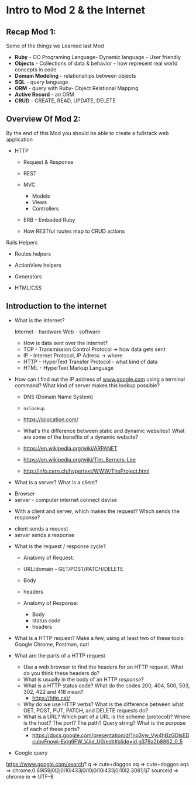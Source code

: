 # Intro to Mod 2 & the Internet


## Recap Mod 1:
Some of the things we Learned last Mod
* **Ruby** - OO Programing Language- Dynamic language - User friendly
* **Objects** - Collections of data & behavior  - how represent real world concepts in code
* **Domain Modeling** - relationships between objects
* **SQL** - query language
* **ORM** - query with Ruby- Object Relational Mapping
* **Active Record** - an ORM
* **CRUD** - CREATE, READ, UPDATE, DELETE





## Overview Of Mod 2:
By the end of this Mod you should be able to create a fullstack web application

* HTTP 
  * Request & Response
  * REST 

  * MVC
    - Models
    - Views
    - Controllers
  * ERB - Embeded Ruby
  * How RESTful routes map to CRUD actions 

Rails Helpers
  * Routes helpers
  * ActionView helpers
  * Generators

* HTML/CSS



## Introduction to the internet

* What is the internet?

  Internet - hardware
  Web -   software


  * How is data sent over the internet?
  * TCP - Transmission Control Protocol -> how data gets sent
  * IP - Internet Protocol, IP Adress -> where
  * HTTP - HyperText Transfer Protocol - what kind of data
  * HTML - HyperText Markup Language



* How can I find out the IP address of www.google.com using a terminal command? What kind of server makes this lookup possible?
  * DNS (Domain Name System)
  * `nslookup`
  * https://iplocation.com/

  * What's the difference between static and dynamic websites? What are some of the benefits of a dynamic website?







  * https://en.wikipedia.org/wiki/ARPANET
  * https://en.wikipedia.org/wiki/Tim_Berners-Lee
  * http://info.cern.ch/hypertext/WWW/TheProject.html




* What is a server? What is a client?
- Browser
- server - computer internet connect devise

* With a client and server, which makes the request? Which sends the response?
- client sends a request
- server sends a response

* What is the request / response cycle?
  - Anatomy of Request:
   - URL/domain - GET/POST/PATCH/DELETE
   - Body
   - headers
 
  - Anatomy of Response:
    - Body
    - status code
    - headers
  


* What is a HTTP request? Make a few, using at least two of these tools: Google Chrome, Postman, curl

* What are the parts of a HTTP request
  * Use a web browser to find the headers for an HTTP request. What do you think these headers do?
  * What is usually in the body of an HTTP _response_?
  * What is a HTTP status code? What do the codes 200, 404, 500, 503, 302, 422 and 418 mean?
    * https://http.cat/
  * Why do we use HTTP verbs? What is the difference between what GET, POST, PUT, PATCH, and DELETE requests do?
  * What is a URL? Which part of a URL is the scheme (protocol)? Where is the host? The port? The path? Query string?  What is the purpose of each of these parts? 
    * https://docs.google.com/presentation/d/1no3yw_Vw4hBzGDlsEDcubvFnowi-Exjg9FW_VJid_U0/edit#slide=id.g378a2b8862_0_5




* Google query


https://www.google.com/search?
q => cute+doggos
oq => cute+doggos
aqs => chrome.0.69i59j0l2j0i10i433j0i10j0i10i433j0i10l2.3081j1j7
sourceid => chrome
ie => UTF-8
